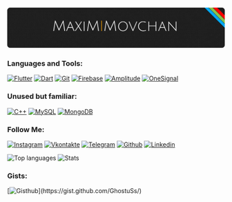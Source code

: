 [![Header](https://github.com/GhostuSs/GhostuSS/blob/main/github%20logogithublogo.png)](https://github.com/GhostuSs)

### Languages and Tools:
[![Flutter](https://img.shields.io/badge/-Flutter-090909?style=for-the-badge&logo=flutter&logoColor=47C5FB)](https://flutter.dev)
[![Dart](https://img.shields.io/badge/-Dart-090909?style=for-the-badge&logo=dart&logoColor=097CDB)](https://dart.dev)
[![Git](https://img.shields.io/badge/Git-090909?style=for-the-badge&logo=git&logoColor=DF5B40)](https://ru.wikipedia.org/wiki/Git)
[![Firebase](https://img.shields.io/badge/firebase-090909.svg?style=for-the-badge&logo=firebase)](https://firebase.google.com)
[![Amplitude](https://img.shields.io/badge/amplitude-090909.svg?style=for-the-badge&logo=amplitude)](https://amplitude.com)
[![OneSignal](https://img.shields.io/badge/onesignal-090909.svg?style=for-the-badge&logo=onesignal)](https://onesignal.com)

### Unused but familiar:
[![C++](https://img.shields.io/badge/C%2B%2B-090909?style=for-the-badge&logo=c%2B%2B&logoColor=white)](https://ru.wikipedia.org/wiki/C%2B%2B)
[![MySQL](https://img.shields.io/badge/MySQL-090909?style=for-the-badge&logo=mysql&logoColor=50789D)](hhttps://www.mysql.com)
[![MongoDB](https://img.shields.io/badge/MongoDB-090909?style=for-the-badge&logo=mongodb&logoColor=4EA75C)](https://www.mongodb.com)


### Follow Me:
[![Instagram](https://img.shields.io/badge/-Instagram-090909?style=for-the-badge&logo=instagram&logoColor=B4068E)](https://www.instagram.com/movchan_mx/)
[![Vkontakte](https://img.shields.io/badge/-Vkontakte-090909?style=for-the-badge&logo=Vk&logoColor=4F7DB3)](https://vk.com/movchanmaxim)
[![Telegram](https://img.shields.io/badge/-Telegram-090909?style=for-the-badge&logo=telegram&logoColor=27A0D9)](https://t.me/MaximMovchan)
[![Github](https://img.shields.io/badge/GitHub-090909?style=for-the-badge&logo=github&logoColor=white)](https://github.com/GhostuSs)
[![Linkedin](https://img.shields.io/badge/-Linkedin-090909?style=for-the-badge&logo=linkedin&logoColor=4F7DB3)](https://www.linkedin.com/in/don-t-be-evil-02aa40241/)

![Top languages](https://github-readme-stats.vercel.app/api/top-langs/?username=GhostuSs&theme=dark&layout=compact)
![Stats](https://github-readme-stats.vercel.app/api?username=GhostuSs&count_private=true&include_all_commits=true&show_icons=true&theme=dark)

### Gists:
[![Gisthub]([https://img.shields.io/badge/github](https://img.shields.io/badge/gisthub-look%20up-black))](https://gist.github.com/GhostuSs/)

